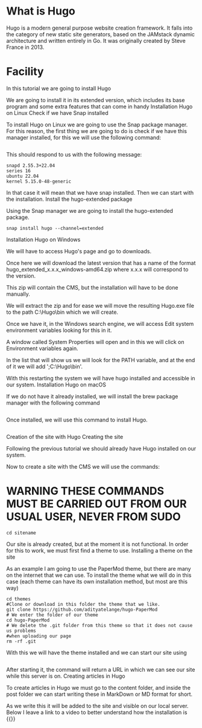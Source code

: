 # What is Hugo
Hugo is a modern general purpose website creation framework. It falls into the category of new static site generators, based on the JAMstack dynamic architecture and written entirely in Go. It was originally created by Steve France in 2013.
# Facility
In this tutorial we are going to install Hugo

We are going to install it in its extended version, which includes its base program and some extra features that can come in handy
Installation Hugo on Linux
Check if we have Snap installed

To install Hugo on Linux we are going to use the Snap package manager. For this reason, the first thing we are going to do is check if we have this manager installed, for this we will use the following command:

```snap version
```


This should respond to us with the following message:

```snap 2.55.3+22.04
snapd 2.55.3+22.04
series 16
ubuntu 22.04
kernel 5.15.0-48-generic
```

In that case it will mean that we have snap installed. Then we can start with the installation.
Install the hugo-extended package

Using the Snap manager we are going to install the hugo-extended package.
```
snap install hugo --channel=extended
```
Installation Hugo on Windows

We will have to access Hugo's page and go to downloads.

Once here we will download the latest version that has a name of the format hugo_extended_x.x.x_windows-amd64.zip where x.x.x will correspond to the version.

This zip will contain the CMS, but the installation will have to be done manually.

We will extract the zip and for ease we will move the resulting Hugo.exe file to the path C:\Hugo\bin which we will create.

Once we have it, in the Windows search engine, we will access Edit system environment variables looking for this in it.

A window called System Properties will open and in this we will click on Environment variables again.

In the list that will show us we will look for the PATH variable, and at the end of it we will add ';C:\Hugo\bin'.

With this restarting the system we will have hugo installed and accessible in our system.
Installation Hugo on macOS

If we do not have it already installed, we will install the brew package manager with the following command

```ruby -e "$(curl -fsSL https://raw.githubusercontent.com/Homebrew/install/master/install)"
```
Once installed, we will use this command to install Hugo.
``` brew install hugo
```
Creation of the site with Hugo
Creating the site

Following the previous tutorial we should already have Hugo installed on our system.

Now to create a site with the CMS we will use the commands:
# WARNING THESE COMMANDS MUST BE CARRIED OUT FROM OUR USUAL USER, NEVER FROM SUDO

```hugo new site sitename
cd sitename
```
Our site is already created, but at the moment it is not functional. In order for this to work, we must first find a theme to use.
Installing a theme on the site

As an example I am going to use the PaperMod theme, but there are many on the internet that we can use. To install the theme what we will do in this case (each theme can have its own installation method, but most are this way)

```echo "theme = 'hugo-PaperMod'" >> config.toml
cd themes
#Clone or download in this folder the theme that we like.
git clone https://github.com/adityatelange/hugo-PaperMod
# We enter the folder of our theme
cd hugo-PaperMod
# We delete the .git folder from this theme so that it does not cause us problems
#when uploading our page
rm -rf .git
```
 

With this we will have the theme installed and we can start our site using

```hugo-server
```
After starting it, the command will return a URL in which we can see our site while this server is on.
Creating articles in Hugo

To create articles in Hugo we must go to the content folder, and inside the post folder we can start writing these in MarkDown or MD format for short.

As we write this it will be added to the site and visible on our local server.
Below I leave a link to a video to better understand how the installation is
{{<youtube tPP-P289BbY>}}